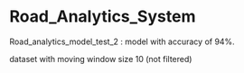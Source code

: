 # Road_Analytics_System

Road_analytics_model_test_2 :  model with accuracy of 94%.

 dataset with moving window size 10  (not filtered)
